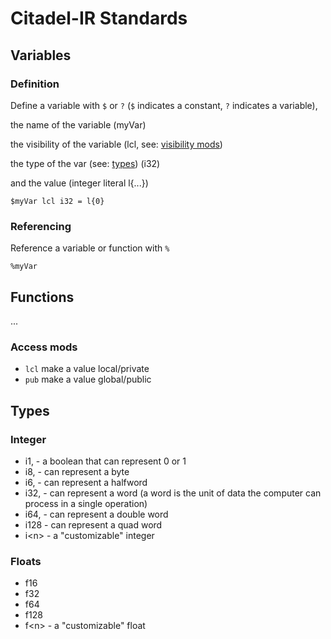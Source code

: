 # Citadel-IR Standards

## Variables

### Definition

Define a variable with `$` or `?` (`$` indicates a constant, `?` indicates a variable),

the name of the variable (myVar)

the visibility of the variable (lcl, see: [visibility mods](#access-mods))

the type of the var (see: [types](#types)) (i32)

and the value (integer literal l{...})

```text
$myVar lcl i32 = l{0}
```

### Referencing

Reference a variable or function with `%`

```text
%myVar
```

## Functions

...

### Access mods

- `lcl` make a value local/private
- `pub` make a value global/public

## Types

### Integer

- i1, - a boolean that can represent 0 or 1
- i8, - can represent a byte
- i6, - can represent a halfword
- i32, - can represent a word (a word is the unit of data the computer can process in a single operation)
- i64, - can represent a double word
- i128 - can represent a quad word
- i\<n> - a "customizable" integer

### Floats

- f16
- f32
- f64
- f128
- f\<n> - a "customizable" float
